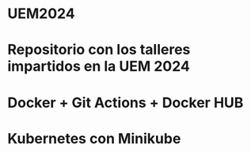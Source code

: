 # UEM2024
# Repositorio con los talleres impartidos en la UEM 2024
# Docker + Git Actions + Docker HUB
# Kubernetes con Minikube

